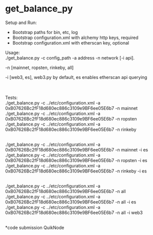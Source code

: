 # get_balance_py

Setup and Run:   <br>
- Bootstrap paths for bin, etc, log <br>
- Bootstrap configuration.xml with alchemy http keys, required <br>
- Bootstrap configuration.xml with etherscan key, optional <br>

Usage:   <br>
./get_balance.py -c config_path -a address -n network [-i api].  <br>

  -n [mainnet, ropsten, rinkeby, all]  <br>

  -i [web3, es], web3.py by default, es enables etherscan api querying<br><br><br>
  
  
Tests: <br>
./get_balance.py -c ../etc/configuration.xml -a 0xB07626Bc2fF18d680ec886c3109e9BF6ee05E6b7 -n mainnet <br>
./get_balance.py -c ../etc/configuration.xml -a 0xB07626Bc2fF18d680ec886c3109e9BF6ee05E6b7 -n ropsten <br>
./get_balance.py -c ../etc/configuration.xml -a 0xB07626Bc2fF18d680ec886c3109e9BF6ee05E6b7 -n rinkeby <br><br>

./get_balance.py -c ../etc/configuration.xml -a 0xB07626Bc2fF18d680ec886c3109e9BF6ee05E6b7 -n mainnet -i es <br>
./get_balance.py -c ../etc/configuration.xml -a 0xB07626Bc2fF18d680ec886c3109e9BF6ee05E6b7 -n ropsten -i es <br>
./get_balance.py -c ../etc/configuration.xml -a 0xB07626Bc2fF18d680ec886c3109e9BF6ee05E6b7 -n rinkeby -i es <br><br>

./get_balance.py -c ../etc/configuration.xml -a 0xB07626Bc2fF18d680ec886c3109e9BF6ee05E6b7 -n all  <br>
./get_balance.py -c ../etc/configuration.xml -a 0xB07626Bc2fF18d680ec886c3109e9BF6ee05E6b7 -n all -i es <br>
./get_balance.py -c ../etc/configuration.xml -a 0xB07626Bc2fF18d680ec886c3109e9BF6ee05E6b7 -n all -i web3 <br><br>

*code submission QuikNode

